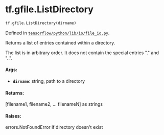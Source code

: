 <div itemscope itemtype="http://developers.google.com/ReferenceObject">
<meta itemprop="name" content="tf.gfile.ListDirectory" />
<meta itemprop="path" content="Stable" />
</div>

# tf.gfile.ListDirectory

``` python
tf.gfile.ListDirectory(dirname)
```



Defined in [`tensorflow/python/lib/io/file_io.py`](/code/stable/tensorflow/python/lib/io/file_io.py).

Returns a list of entries contained within a directory.

The list is in arbitrary order. It does not contain the special entries "."
and "..".

#### Args:

* <b>`dirname`</b>: string, path to a directory


#### Returns:

[filename1, filename2, ... filenameN] as strings


#### Raises:

errors.NotFoundError if directory doesn't exist